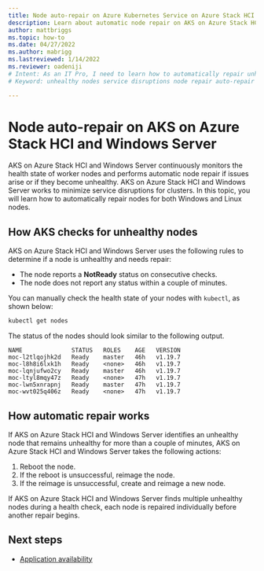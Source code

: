 ```yaml
---
title: Node auto-repair on Azure Kubernetes Service on Azure Stack HCI
description: Learn about automatic node repair on AKS on Azure Stack HCI and Windows Server Windows and Linux nodes.
author: mattbriggs
ms.topic: how-to
ms.date: 04/27/2022
ms.author: mabrigg 
ms.lastreviewed: 1/14/2022
ms.reviewer: oadeniji
# Intent: As an IT Pro, I need to learn how to automatically repair unhealthy nodes in order to avoid service disruptions.
# Keyword: unhealthy nodes service disruptions node repair auto-repair

---
```


# Node auto-repair on AKS on Azure Stack HCI and Windows Server

AKS on Azure Stack HCI and Windows Server continuously monitors the health state of worker nodes and performs automatic node repair if issues arise or if they become unhealthy. AKS on Azure Stack HCI and Windows Server works to minimize service disruptions for clusters.
In this topic, you will learn how to automatically repair nodes for both Windows and Linux nodes.

## How AKS checks for unhealthy nodes

AKS on Azure Stack HCI and Windows Server uses the following rules to determine if a node is unhealthy and needs repair:

- The node reports a **NotReady** status on consecutive checks. 
- The node does not report any status within a couple of minutes.

You can manually check the health state of your nodes with `kubectl`, as shown below:

```powershell
kubectl get nodes
```

The status of the nodes should look similar to the following output.

```Output
NAME              STATUS   ROLES    AGE   VERSION
moc-l2tlqojhk2d   Ready    master   46h   v1.19.7
moc-l8h8i6lxk1h   Ready    <none>   46h   v1.19.7
moc-lqnjufwo2cy   Ready    master   46h   v1.19.7
moc-ltyl8mqy47z   Ready    <none>   47h   v1.19.7
moc-lwn5xnrapnj   Ready    master   47h   v1.19.7
moc-wvt025q406z   Ready    <none>   47h   v1.19.7
```

## How automatic repair works

If AKS on Azure Stack HCI and Windows Server identifies an unhealthy node that remains unhealthy for more than a couple of minutes, AKS on Azure Stack HCI and Windows Server takes the following actions:

1. Reboot the node.
2. If the reboot is unsuccessful, reimage the node.
3. If the reimage is unsuccessful, create and reimage a new node.

If AKS on Azure Stack HCI and Windows Server finds multiple unhealthy nodes during a health check, each node is repaired individually before another repair begins.

## Next steps

- [Application availability](./app-availability.md)
